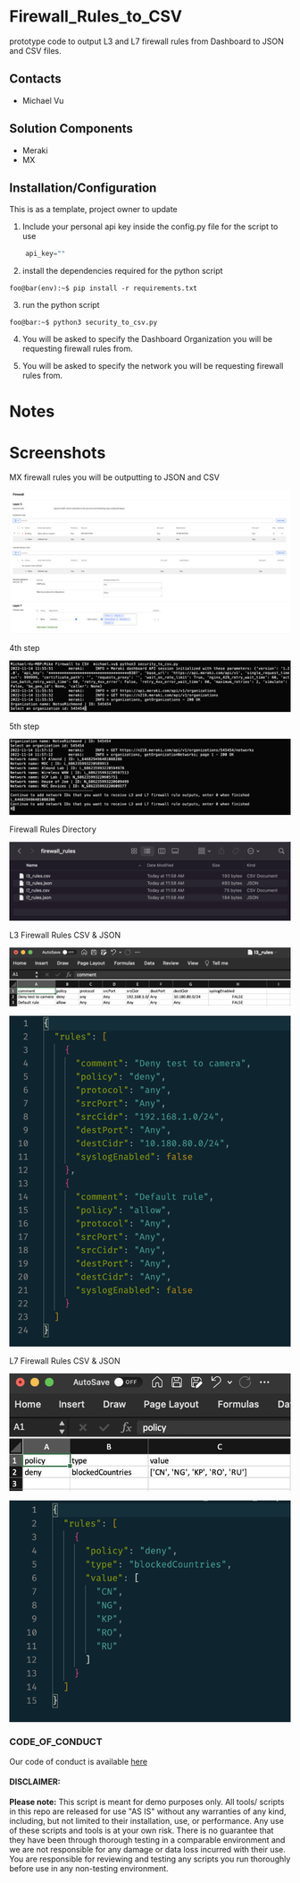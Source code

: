 # Firewall_Rules_to_CSV

prototype code to output L3 and L7 firewall rules from Dashboard to JSON and CSV files.

## Contacts

- Michael Vu

## Solution Components

- Meraki
- MX

## Installation/Configuration

This is as a template, project owner to update

1. Include your personal api key inside the config.py file for the script to use

```python
    api_key=""

```

2. install the dependencies required for the python script

```console
foo@bar(env):~$ pip install -r requirements.txt
```

3. run the python script

```console
foo@bar:~$ python3 security_to_csv.py
```

4. You will be asked to specify the Dashboard Organization you will be requesting firewall rules from.

5. You will be asked to specify the network you will be requesting firewall rules from.

# Notes

# Screenshots

MX firewall rules you will be outputting to JSON and CSV

![/IMAGES/Dashboard_Firewall_Rules.png](/IMAGES/Dashboard_Firewall_Rules.png)

4th step

![/IMAGES/Specify_Organization.png](/IMAGES/Specify_Organization.png)

5th step

![/IMAGES/Specify_Network.png](/IMAGES/Specify_Network.png)

Firewall Rules Directory

![/IMAGES/firewall_rules_output.png](/IMAGES/firewall_rules_output.png)

L3 Firewall Rules CSV & JSON

![/IMAGES/L3_Rules_CSV.png](/IMAGES/L3_Rules_CSV.png)

![/IMAGES/L3_Rules_JSON.png](/IMAGES/L3_Rules_JSON.png)

L7 Firewall Rules CSV & JSON

![/IMAGES/L7_Rules_CSV.png](/IMAGES/L7_Rules_CSV.png)

![/IMAGES/L7_Rules_JSON.png](/IMAGES/L7_Rules_JSON.png)

### CODE_OF_CONDUCT

Our code of conduct is available [here](CODE_OF_CONDUCT.md)

#### DISCLAIMER:

<b>Please note:</b> This script is meant for demo purposes only. All tools/ scripts in this repo are released for use "AS IS" without any warranties of any kind, including, but not limited to their installation, use, or performance. Any use of these scripts and tools is at your own risk. There is no guarantee that they have been through thorough testing in a comparable environment and we are not responsible for any damage or data loss incurred with their use.
You are responsible for reviewing and testing any scripts you run thoroughly before use in any non-testing environment.
